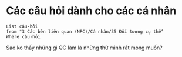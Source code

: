 # Các câu hỏi dành cho các cá nhân
```dataview
List câu-hỏi
from "3 Các bên liên quan (NPC)/Cá nhân/35 Đối tượng cụ thể" 
Where câu-hỏi
```
Sao ko thấy những gì QC làm là những thứ mình rất mong muốn? 
